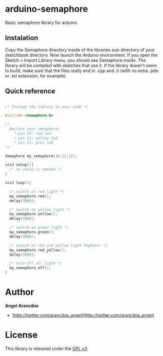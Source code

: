 arduino-semaphore
=================

Basic semaphore library for arduino


Instalation
-----------

Copy the Semaphore directory inside of the libraries sub-directory of your sketchbook directory. Now launch the Arduino environment. If you open the Sketch > Import Library menu, you should see Semaphore inside. The library will be compiled with sketches that use it. If the library doesn't seem to build, make sure that the files really end in .cpp and .h (with no extra .pde or .txt extension, for example).

Quick reference
---------------


```C++

/* Include the library in your code */

#include <Semaphore.h>

/*
  Declare your semaphore:
    * pin 10: red led
    * pin 11: yellow led
    * pin 12: gren led 
*/

Semaphore my_semaphore(10,11,12);

void setup(){
  /* no setup is needed */
}

void loop(){

  /* switch on red ligth */
  my_semaphore.red();
  delay(3000);

  /* switch on yellow ligth */
  my_semaphore.yellow();
  delay(3000);

  /* switch on green ligth */
  my_semaphore.green();
  delay(3000);

  /* switch on red and yellow ligth togheter */
  my_semaphore.red_yellow();
  delay(3000);

  /* turn off all ligth */
  my_semaphore.off();
}

```

Author
======


**Angel Arancibia**

+ [http://twitter.com/arancibia_angel](http://twitter.com/arancibia_angel)


License
=====================

This library is released under the [GPL v3](LICENSE).
